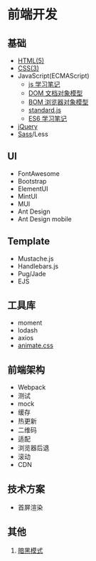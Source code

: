 # 前端开发

## 基础

- [HTML(5)](html/index.md)
- [CSS(3)](css/index.md)
- JavaScript(ECMAScript)
  - [js 学习笔记](js/es5/index.md)
  - [DOM 文档对象模型](js/dom.md)
  - [BOM 浏览器对象模型](js/bom.md)
  - [standard.js](js/standard.md)
  - [ES6 学习笔记](js/es6/index.md)
- [jQuery](jquery.md)
- [Sass](css/sass.md)/Less

## UI

- FontAwesome
- Bootstrap
- ElementUI
- MintUI
- MUI
- Ant Design
- Ant Design mobile

## Template

- Mustache.js
- Handlebars.js
- Pug/Jade
- EJS

## 工具库

- moment
- lodash
- axios
- [animate.css](/css/animate.md)

## 前端架构

- Webpack
- 测试
- mock
- 缓存
- 热更新
- 二维码
- 适配
- 浏览器后退
- 滚动
- CDN

## 技术方案

- 首屏渲染

## 其他

1. [暗黑模式](https://albinek.com/going-dark-web-edition)
